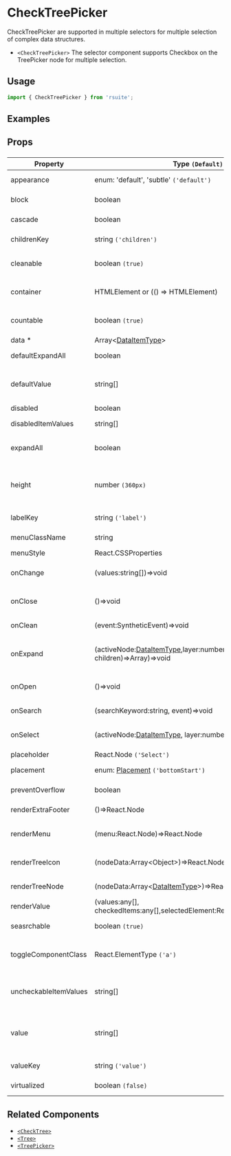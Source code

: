 # CheckTreePicker

CheckTreePicker are supported in multiple selectors for multiple selection of complex data structures.

- `<CheckTreePicker>` The selector component supports Checkbox on the TreePicker node for multiple selection.

## Usage

```js
import { CheckTreePicker } from 'rsuite';
```

## Examples

<!--{demo}-->

## Props

### <CheckTreePicker>

| Property              | Type `(Default)`                                                                       | Description                                                               |
| --------------------- | -------------------------------------------------------------------------------------- | ------------------------------------------------------------------------- |
| appearance            | enum: 'default', 'subtle' `('default')`                                                | Set picker appearence                                                     |
| block                 | boolean                                                                                | Blocking an entire row                                                    |
| cascade               | boolean                                                                                | whether cascade select                                                    |
| childrenKey           | string `('children')`                                                                  | set children key in data                                                  |
| cleanable             | boolean `(true)`                                                                       | whether the selected value can be cleared                                 |
| container             | HTMLElement or (() => HTMLElement)                                                     | Sets the rendering container                                              |
| countable             | boolean `(true)`                                                                       | whether display counts of checkItems                                      |
| data \*               | Array&lt;[DataItemType](#types)&gt;                                                    | tree data                                                                 |
| defaultExpandAll      | boolean                                                                                | expand all tree node                                                      |
| defaultValue          | string[]                                                                               | (UnControlled) default values of the selected tree node                   |
| disabled              | boolean                                                                                | whether disabled                                                          |
| disabledItemValues    | string[]                                                                               | values of disabled tree node                                              |
| expandAll             | boolean                                                                                | Expand or unExpand all nodes(Controlled)                                  |
| height                | number `(360px)`                                                                       | height of menu. When `virtualize` is true, you can set the height of menu |
| labelKey              | string `('label')`                                                                     | set label key in data                                                     |
| menuClassName         | string                                                                                 | className for Menu                                                        |
| menuStyle             | React.CSSProperties                                                                    | style for Menu                                                            |
| onChange              | (values:string[])=>void                                                                | callback fired when value change                                          |
| onClose               | ()=>void                                                                               | callback fired when close component                                       |
| onClean               | (event:SyntheticEvent)=>void                                                           | Callback fired when value clean                                           |
| onExpand              | (activeNode:[DataItemType](#types),layer:number, concat:(data, children)=>Array)=>void | callback fired when tree node expand state changed                        |
| onOpen                | ()=>void                                                                               | callback fired when open component                                        |
| onSearch              | (searchKeyword:string, event)=>void                                                    | callback fired when search                                                |
| onSelect              | (activeNode:[DataItemType](#types), layer:number, values:string[])=>void               | callback fired when tree node is selected                                 |
| placeholder           | React.Node `('Select')`                                                                |                                                                           |
| placement             | enum: [Placement](#types) `('bottomStart')`                                            | Placement of component                                                    |
| preventOverflow       | boolean                                                                                | Prevent floating element overflow                                         |
| renderExtraFooter     | ()=>React.Node                                                                         | custom render extra footer                                                |
| renderMenu            | (menu:React.Node)=>React.Node                                                          | Customizing the Rendering Menu list                                       |
| renderTreeIcon        | (nodeData:Array&lt;Object&gt;)=>React.Node                                             | custom render the icon of tree node                                       |
| renderTreeNode        | (nodeData:Array&lt;[DataItemType](#types)&gt;)=>React.Node                             | custom render tree node                                                   |
| renderValue           | (values:any[], checkedItems:any[],selectedElement:React.Node)=>React.Node              | custom render placeholder                                                 |
| seasrchable           | boolean `(true)`                                                                       | whether display search input box                                          |
| toggleComponentClass  | React.ElementType `('a')`                                                              | You can use a custom element for this component                           |
| uncheckableItemValues | string[]                                                                               | Set the option value for the check box not to be rendered                 |
| value                 | string[]                                                                               | (Controlled) specifies the values of the selected tree node               |
| valueKey              | string `('value')`                                                                     | set value key in data                                                     |
| virtualized           | boolean `(false)`                                                                      | Whether using Virtualized List                                            |

## Related Components

- [`<CheckTree>`](./check-tree)
- [`<Tree>`](./tree)
- [`<TreePicker>`](./tree-picker)

